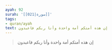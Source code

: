 ```yaml
---
ayah: 92
surah: '[[021|سورة]]'
tags:
- quran/ayah
text: إن هذه أمتكم أمة واحدة وأنا ربكم فاعبدون
---
```

> إن هذه أمتكم أمة واحدة وأنا ربكم فاعبدون
